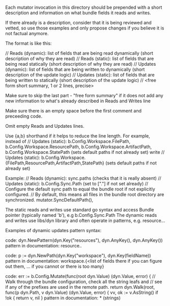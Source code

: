Each mutator invocation in this directory should be prepended with a short description and information on what bundle fields it reads and writes.

If there already is a description, consider that it is being reviewed and vetted, so use those examples and only propose changes if you believe it is not factual anymore.

The format is like this:

// Reads (dynamic): list of fields that are being read dynamically (short description of why they are read)
// Reads (static): list of fields that are being read statically (short description of why they are read)
// Updates (dynamic): list of fields that are being written to dynamically (short description of the update logic)
// Updates (static): list of fields that are being written to statically (short description of the update logic)
// <free form short summary, 1 or 2 lines, precise>

Make sure to skip the last part - "free form summary" if it does not add any new information to what's already described in Reads and Writes line

Make sure there is an empty space before the first comment and preceeding code.

Omit empty Reads and Updates lines.

Use {a,b} shorthand if it helps to reduce the line length. For example, instead of
		// Updates (static): b.Config.Workspace.FilePath, b.Config.Workspace.ResourcePath, b.Config.Workspace.ArtifactPath, b.Config.Workspace.StatePath (sets default paths if not already set)
write
		// Updates (static): b.Config.Workspace.{FilePath,ResourcePath,ArtifactPath,StatePath} (sets default paths if not already set)


Example:
    <empty line>
	// Reads (dynamic): sync.paths (checks that it is really absent)
	// Updates (static): b.Config.Sync.Path (set to ["."] if not set already)
	// Configure the default sync path to equal the bundle root if not explicitly configured.
	// By default, this means all files in the bundle root directory are synchronized.
	mutator.SyncDefaultPath(),

The static reads and writes use standard go syntax and access Bundle pointer (typically named 'b'), e.g b.Config.Sync.Path
The dynamic reads and writes use libs/dyn library and often operate in patterns, e.g. resource.*.*.

Examples of dynamic updates pattern syntax:

code: dyn.NewPattern(dyn.Key("resources"), dyn.AnyKey(), dyn.AnyKey())
pattern in documentation: resource.*.*

code: p := dyn.NewPath(dyn.Key("workspace"), dyn.Key(fieldName))
pattern in documentation: workspace.{<list of fields there if you can figure out them, ... if you cannot or there is too many}

code: 	err := b.Config.Mutate(func(root dyn.Value) (dyn.Value, error) {
		// Walk through the bundle configuration, check all the string leafs and
		// see if any of the prefixes are used in the remote path.
		return dyn.Walk(root, func(p dyn.Path, v dyn.Value) (dyn.Value, error) {
			vv, ok := v.AsString()
			if !ok {
				return v, nil
			}
pattern in documentation: * (strings)
